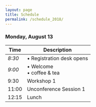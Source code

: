 ```yaml
---
layout: page
title: Schedule
permalink: /schedule_2018/
---
```



### Monday, August 13
Time    | Description
----    | ---------------------------
*8:30*  | • Registration desk opens
*9:00*  | • Welcome <br> • coffee & tea
9:30  | Workshop 1
11:00 | Unconference Session 1
12:15 | Lunch

